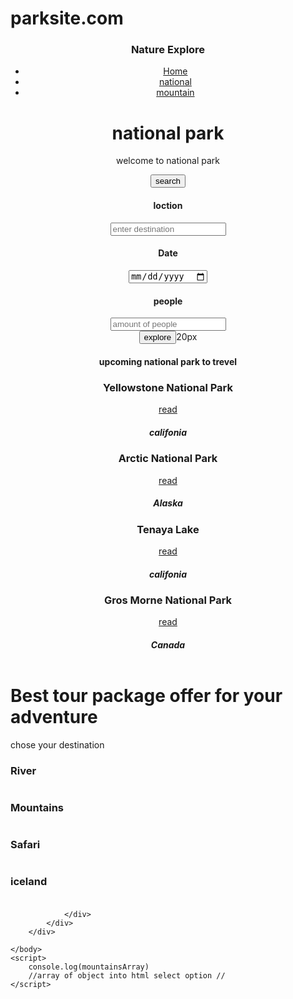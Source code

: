 # parksite.com

<html>
    <head>
        <meta charset="UTF-8">
        <meta http-equiv="X-UA-Compatible" content="IE=edge">
        <meta name="viewport" content="width=device-width, initial-scale=1.0">
        <link rel="stylesheet" href="https://cdn.jsdelivr.net/npm/bootstrap-icons@1.10.5/font/bootstrap-icons.css">
        <title>national park</title>
        <script src="scripts/mountainData.js"></script>
        <link rel="stylesheet" href="style.css">
    </head>
    <body>
        <header>
            <nav>
                <h3>Nature Explore</h3>
                <ul>
                    <li><a href="index.html">Home</a></li>
                    <li><a href="national.html">national</a></li>
                    <li><a href="moun.html">mountain</a></li>
                </ul>
                <i class="bi bi-three-dots"></i>
            </nav>
            <div class="content">
                <div class="cont">
                    <h1>national park</h1>
                    <p>welcome to national park</p>
                    <button>search</button>
                </div>
                <div class="park_bx">
                <div class="search_bx">
                    <div class="card">
                        <h4>loction <i class="bi bi-caret-down-fill"></i></h4>
                        <input type="text" placeholder="enter destination">
                    </div>
                    <div class="card">
                        <h4>Date <i class="bi bi-caret-down-fill"></i></h4>
                        <input type="date">
                    </div>
                    <div class="card">
                        <h4>people <i class="bi bi-caret-down-fill"></i></h4>
                        <input type="number" placeholder="amount of people">
                    </div>
                    <input type="button" value="explore">20px
                </div>
                <div class="trevel_bx">
                    <h4>upcoming national park to trevel</h4>
                    <div class="cards">
                        <div class="card">
                            <h3>Yellowstone National Park</h3> 
                            <!-- new -->
                            <img src="images/imgbox1.webp" alt="" srcset="">
                            <div class="btn_park">
                                <a href="">read</a>
                                <h5>califonia</h5>
                            </div>
                        </div>
                        <!-- new -->
                        <div class="card">
                            <h3>Arctic National Park</h3> 
                            <img src="images/img5.jpeg" alt="" srcset="">
                            <div class="btn_park">
                                <a href="">read</a>
                                <h5>Alaska</h5>
                            </div>
                        </div>
                            <div class="card">
                                <h3>Tenaya Lake</h3> 
                                <img src="images/img4.jpeg" alt="" srcset="">
                                <div class="btn_park">
                                    <a href="">read</a>
                                    <h5>califonia</h5>
                                </div>
                            </div>
                        <div class="card">
                            <h3>Gros Morne National Park</h3> 
                            <img src="images/img6.jpeg" alt="" srcset="">
                            <div class="btn_park">
                                <a href="">read</a>
                                <h5>Canada</h5>
                            </div>
                        </div>
                    </div>    
                </div>
            </div>
            </div>
        </header>
        <div class="offers">
            <h1>Best tour package offer for your adventure</h1>
            <p>chose your destination</p>
            <div class="cards">
                <div class="card">
                    <h3>River</h3>
                    <div class="img_text">
                        <img src="images/img7.png" alt="" srcset="">
                        <h4></h4>
                    </div>
                </div>
                <div class="card">
                    <h3>Mountains</h3>
                    <div class="img_text">
                        <img src="images/img8.jpeg" alt="" srcset="">
                        <h4></h4>
                    </div>
                </div>
                <div class="card">
                    <h3>Safari</h3>
                    <div class="img_text">
                        <img src="images/img9.webp" alt="" srcset="">
                        <h4></h4>
                    </div>
                </div>
                <div class="card">
                    <h3>iceland</h3>
                    <div class="img_text">
                        <img src="images/img10.webp" alt="" srcset="">
                        <h4></h4>
                    </div>
                </div>
                <!--  -->
                <!-- <div class="card"></div> -->
                <!-- <div class="card"></div> -->
                <!-- <div class="card"> -->
                    
                </div>
            </div>
        </div>
        
    </body>
    <script>
        console.log(mountainsArray)
        //array of object into html select option //
    </script>
</html>

